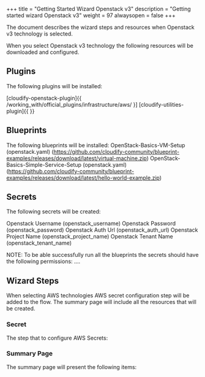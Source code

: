 +++
title = "Getting Started Wizard Openstack v3"
description = "Getting started wizard Openstack v3"
weight = 97
alwaysopen = false
+++

The document describes the wizard steps and resources when Openstack v3 technology is selected.

When you select Openstack v3 technology the following resources will be downloaded and configured.

## Plugins

The following plugins will be installed:

[cloudify-openstack-plugin]{{ /working_with/official_plugins/infrastructure/aws/ }]
[cloudify-utilities-plugin]{{ }}


## Blueprints

The following blueprints will be installed:
OpenStack-Basics-VM-Setup (openstack.yaml) (https://github.com/cloudify-community/blueprint-examples/releases/download/latest/virtual-machine.zip)
OpenStack-Basics-Simple-Service-Setup (openstack.yaml) (https://github.com/cloudify-community/blueprint-examples/releases/download/latest/hello-world-example.zip)

## Secrets

The following secrets will be created:

Openstack Username (openstack_username)
Openstack Password (openstack_password)
Openstack Auth Url (openstack_auth_url)
Openstack Project Name (openstack_project_name)
Openstack Tenant Name (openstack_tenant_name)

NOTE: To be able successfully run all the blueprints the secrets should have the following permissions:
....

## Wizard Steps

When selecting AWS technologies AWS secret configuration step will be added to the flow. The summary page will include all the resources that will be created.
 
### Secret

The step that to configure AWS Secrets:


### Summary Page

The summary page will present the following items:

